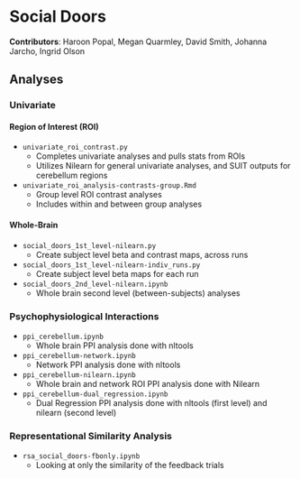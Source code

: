 # Social Doors

**Contributors**: Haroon Popal, Megan Quarmley, David Smith, Johanna Jarcho, Ingrid Olson


## Analyses

### Univariate
#### Region of Interest (ROI)
- `univariate_roi_contrast.py`
  - Completes univariate analyses and pulls stats from ROIs
  - Utilizes Nilearn for general univariate analyses, and SUIT outputs for cerebellum regions
- `univariate_roi_analysis-contrasts-group.Rmd`
  - Group level ROI contrast analyses
  - Includes within and between group analyses
#### Whole-Brain
- `social_doors_1st_level-nilearn.py`
  - Create subject level beta and contrast maps, across runs
- `social_doors_1st_level-nilearn-indiv_runs.py`
  - Create subject level beta maps for each run
- `social_doors_2nd_level-nilearn.ipynb`
  - Whole brain second level (between-subjects) analyses

### Psychophysiological Interactions
- `ppi_cerebellum.ipynb`
  - Whole brain PPI analysis done with nltools
- `ppi_cerebellum-network.ipynb`
  - Network PPI analysis done with nltools
- `ppi_cerebellum-nilearn.ipynb`
  - Whole brain and network ROI PPI analysis done with Nilearn
- `ppi_cerebellum-dual_regression.ipynb`
  - Dual Regression PPI analysis done with nltools (first level) and nilearn (second level)

### Representational Similarity Analysis
- `rsa_social_doors-fbonly.ipynb`
  - Looking at only the similarity of the feedback trials

